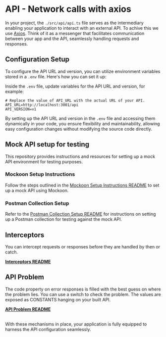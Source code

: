 # API - Network calls with axios

In your project, the `./src/api/api.ts` file serves as the intermediary enabling your application to interact with an external API. To achive this we use [Axios](https://www.npmjs.com/package/axios). Think of it as a messenger that facilitates communication between your app and the API, seamlessly handling requests and responses.

## Configuration Setup

To configure the API URL and version, you can utilize environment variables stored in a `.env` file. Here's how you can set it up:

Inside the `.env` file, update variables for the API URL and version, for example:

```plaintext
# Replace the value of API_URL with the actual URL of your API.
API_URL=http://localhost:3001/api
API_VERSION=v1
```

By setting up the API URL and version in the `.env` file and accessing them dynamically in your code, you ensure flexibility and maintainability, allowing easy configuration changes without modifying the source code directly.

## Mock API setup for testing

This repository provides instructions and resources for setting up a mock API environment for testing purposes.

### Mockoon Setup Instructions

Follow the steps outlined in the [Mockoon Setup Instructions README](./MockoonSetup.md) to set up a mock API using Mockoon.

### Postman Collection Setup

Refer to the [Postman Collection Setup README](./PostmanSetup.md) for instructions on setting up a Postman collection for testing against the mock API.

## Interceptors

You can intercept requests or responses before they are handled by then or catch.

**[Interceptors README](./Interceptors.md)**

## API Problem

The code property on error responses is filled with the best guess on where the problem lies. You can use a switch to check the problem. The values are exposed as CONSTANTS hanging on your built API.

**[API Problem README](./APIProblem.md)**

</br>
With these mechanisms in place, your application is fully equipped to harness the API configuration seamlessly.
